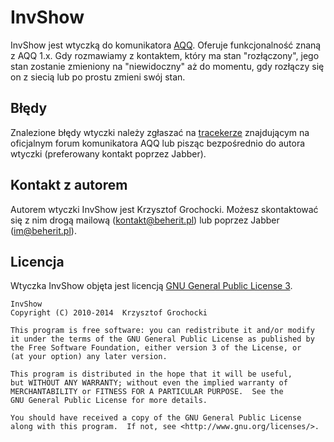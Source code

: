 InvShow
======
InvShow jest wtyczką do komunikatora [AQQ](http://www.aqq.eu/pl.php). Oferuje funkcjonalność znaną z AQQ 1.x. Gdy rozmawiamy z kontaktem, który ma stan "rozłączony", jego stan zostanie zmieniony na "niewidoczny" aż do momentu, gdy rozłączy się on z siecią lub po prostu zmieni swój stan.

Błędy
-------
Znalezione błędy wtyczki należy zgłaszać na [tracekerze](http://forum.aqq.eu/tracker/project-101-invshow/) znajdującym na oficjalnym forum komunikatora AQQ lub pisząc bezpośrednio do autora wtyczki (preferowany kontakt poprzez Jabber).

Kontakt z autorem
-------
Autorem wtyczki InvShow jest Krzysztof Grochocki. Możesz skontaktować się z nim drogą mailową (kontakt@beherit.pl) lub poprzez Jabber (im@beherit.pl).

Licencja
-------
Wtyczka InvShow objęta jest licencją [GNU General Public License 3](http://www.gnu.org/copyleft/gpl.html).

    InvShow
    Copyright (C) 2010-2014  Krzysztof Grochocki

    This program is free software: you can redistribute it and/or modify
    it under the terms of the GNU General Public License as published by
    the Free Software Foundation, either version 3 of the License, or
    (at your option) any later version.

    This program is distributed in the hope that it will be useful,
    but WITHOUT ANY WARRANTY; without even the implied warranty of
    MERCHANTABILITY or FITNESS FOR A PARTICULAR PURPOSE.  See the
    GNU General Public License for more details.

    You should have received a copy of the GNU General Public License
    along with this program.  If not, see <http://www.gnu.org/licenses/>.
